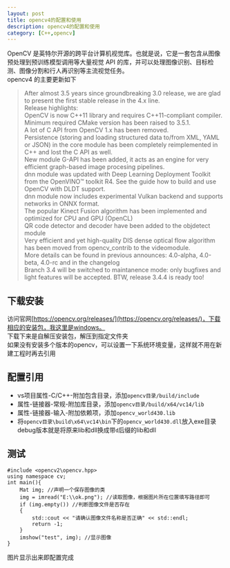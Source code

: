```yaml
---
layout: post
title: opencv4的配置和使用
description: opencv4的配置和使用
category: [C++,opencv]
---
```

OpenCV 是英特尔开源的跨平台计算机视觉库。也就是说，它是一套包含从图像预处理到预训练模型调用等大量视觉 API 的库，并可以处理图像识别、目标检测、图像分割和行人再识别等主流视觉任务。  
opencv4 的主要更新如下
> After almost 3.5 years since groundbreaking 3.0 release, we are glad to present the first stable release in the 4.x line.  
Release highlights:  
OpenCV is now C++11 library and requires C++11-compliant compiler. Minimum required CMake version has been raised to 3.5.1.  
A lot of C API from OpenCV 1.x has been removed.  
Persistence (storing and loading structured data to/from XML, YAML or JSON) in the core module has been completely reimplemented in C++ and lost the C API as well.  
New module G-API has been added, it acts as an engine for very efficient graph-based image procesing pipelines.  
dnn module was updated with Deep Learning Deployment Toolkit from the OpenVINO™ toolkit R4. See the guide how to build and use OpenCV with DLDT support.  
dnn module now includes experimental Vulkan backend and supports networks in ONNX format.  
The popular Kinect Fusion algorithm has been implemented and optimized for CPU and GPU (OpenCL)  
QR code detector and decoder have been added to the objdetect module  
Very efficient and yet high-quality DIS dense optical flow algorithm has been moved from opencv_contrib to the videomodule.  
More details can be found in previous announces: 4.0-alpha, 4.0-beta, 4.0-rc and in the changelog  
Branch 3.4 will be switched to maintanence mode: only bugfixes and light features will be accepted. BTW, release 3.4.4 is ready too!

## 下载安装
访问官网[https://opencv.org/releases/](https://opencv.org/releases/)，下载相应的安装包，我这里是windows。  
下载下来是自解压安装包，解压到指定文件夹  
如果没有安装多个版本的opencv，可以设置一下系统环境变量，这样就不用在新建工程时再去引用  
## 配置引用
* vs项目属性-C/C++-附加包含目录，添加`opencv目录/build/include`
* 属性-链接器-常规-附加库目录，添加`opencv目录/build/x64/vc14/lib`
* 属性-链接器-输入-附加依赖项，添加`opencv_world430.lib`
* 将`opencv目录\build\x64\vc14\bin`下的`opencv_world430.dll`放入exe目录
debug版本就是将原来lib和dll换成带`d`后缀的lib和dll  
## 测试
```
#include <opencv2\opencv.hpp>
using namespace cv;
int main(){
    Mat img; //声明一个保存图像的类
  	img = imread("E:\\ok.png"); //读取图像，根据图片所在位置填写路径即可
  	if (img.empty()) //判断图像文件是否存在
  	{
  		std::cout << "请确认图像文件名称是否正确" << std::endl;
  		return -1;
  	}
  	imshow("test", img); //显示图像
}
```
图片显示出来即配置完成
